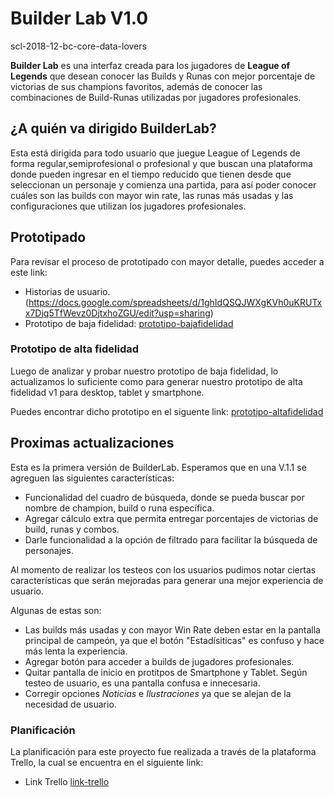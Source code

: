 # Builder Lab V1.0
 scl-2018-12-bc-core-data-lovers


**Builder Lab** es una interfaz creada para los jugadores de **League of Legends** que desean conocer las Builds y Runas con mejor porcentaje de victorias de sus champions favoritos, además de conocer las combinaciones de Build-Runas utilizadas por jugadores profesionales. 

## ¿A quién va dirigido BuilderLab?

 Esta está dirigida para todo usuario que juegue League of Legends de forma regular,semiprofesional o profesional y que buscan una plataforma donde pueden ingresar en el tiempo reducido que tienen desde que seleccionan un personaje y comienza una partida, para así poder conocer cuáles son las builds con mayor win rate, las runas más usadas y las configuraciones que utilizan los jugadores profesionales.

## Prototipado

Para revisar el proceso de prototipado con mayor detalle, puedes acceder a este link:
* Historias de usuario.(https://docs.google.com/spreadsheets/d/1ghIdQSQJWXgKVh0uKRUTxx7Djq5TfWevz0DjtxhoZGU/edit?usp=sharing)
* Prototipo de baja fidelidad: [prototipo-bajafidelidad](https://docs.google.com/presentation/d/1ej4QDY8v3WLXscz5n_iLCVfJGWxfDlcaHXy3VozF6JI/edit?usp=sharing)


### Prototipo de alta fidelidad

Luego de analizar y probar nuestro prototipo de baja fidelidad, lo actualizamos lo suficiente como para generar nuestro prototipo de alta fidelidad v1 para desktop, tablet y smartphone.

Puedes encontrar dicho prototipo en el siguente link: [prototipo-altafidelidad](https://www.figma.com/file/I69imcPpCebIgp8fvLJhOPJb/BuilderLab?node-id=57%3A0)


## Proximas actualizaciones


Esta es la primera versión de BuilderLab.
Esperamos que en una V.1.1 se agreguen las siguientes características:

* Funcionalidad del cuadro de búsqueda, donde se pueda buscar por nombre de champion, build o runa específica.
* Agregar cálculo extra que permita entregar porcentajes de victorias de build, runas y combos.
* Darle funcionalidad a la opción de filtrado para facilitar la  búsqueda de personajes.



Al momento de realizar los testeos con los usuarios pudimos notar ciertas características que serán mejoradas para generar una mejor experiencia de usuario.

Algunas de estas son:

* Las builds más usadas y con mayor Win Rate deben estar en la pantalla principal de campeón, ya que el botón "Estadísiticas" es confuso y hace más lenta la experiencia.
* Agregar botón para acceder a builds de jugadores profesionales.
* Quitar pantalla de inicio en protitpos de Smartphone y Tablet. Según testeo de usuario, es una pantalla confusa e innecesaria.
* Corregir opciones *Noticias* e *Ilustraciones* ya que se alejan de la necesidad de usuario.

### Planificación

La planificación para este proyecto fue realizada a través de la plataforma Trello,  la cual se encuentra en el siguiente link:
* Link Trello [link-trello](https://trello.com/b/BBf5Hbj5/lol-personal)
